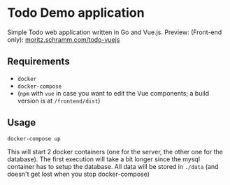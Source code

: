 # Todo Demo application

Simple Todo web application written in Go and Vue.js.
Preview: (Front-end only): [moritz.schramm.com/todo-vuejs](https://moritz-schramm.com/todo-vuejs)

## Requirements
 - `docker` 
 - `docker-compose`
 - (`npm` with `vue` in case you want to edit the Vue components; a build version is at `/frontend/dist`) 

## Usage
```
docker-compose up
```
This will start 2 docker containers (one for the server, the other one for the database). The first execution will take a bit longer since the mysql container has to setup the database. All data will be stored in `./data` (and doesn't get lost when you stop docker-compose)